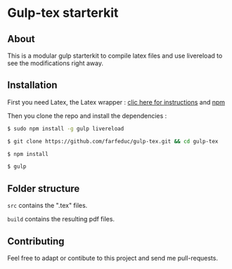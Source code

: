 # Gulp-tex starterkit

## About

This is a modular gulp starterkit to compile latex files and use livereload to see the modifications right away.

## Installation

First you need Latex, the Latex wrapper : [clic here for instructions](https://github.com/mikolalysenko/node-latex) and [npm](https://docs.npmjs.com/getting-started/installing-node) 

Then you clone the repo and install the dependencies : 

```bash
$ sudo npm install -g gulp livereload

$ git clone https://github.com/farfeduc/gulp-tex.git && cd gulp-tex

$ npm install 

$ gulp
```

## Folder structure

`src` contains the ".tex" files.

`build` contains the resulting pdf files.


## Contributing

Feel free to adapt or contibute to this project and send me pull-requests.